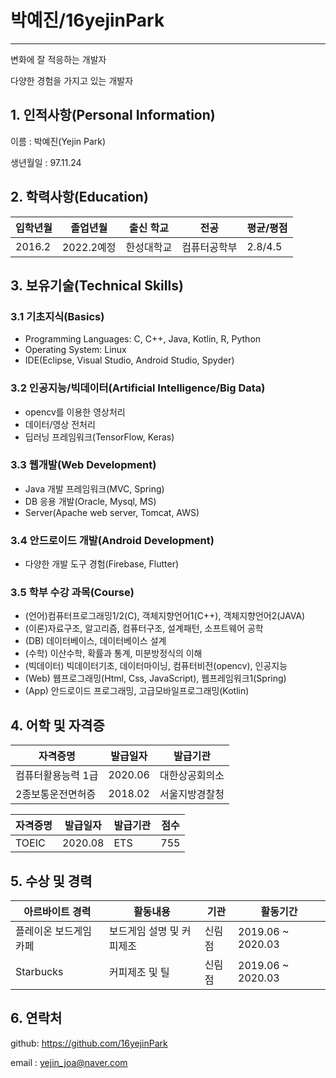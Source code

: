 # 박예진/16yejinPark
- - -
변화에 잘 적응하는 개발자

다양한 경험을 가지고 있는 개발자

## 1. 인적사항(Personal Information)
이름 : 박예진(Yejin Park)

생년월일 : 97.11.24

## 2. 학력사항(Education)
|입학년월|졸업년월|출신 학교|전공|평균/평점|
|---|---|---|---|---|
|2016.2|2022.2예정|한성대학교|컴퓨터공학부|2.8/4.5|

## 3. 보유기술(Technical Skills)
### 3.1 기초지식(Basics)
* Programming Languages: C, C++, Java, Kotlin, R, Python
* Operating System: Linux
* IDE(Eclipse, Visual Studio, Android Studio, Spyder)

### 3.2 인공지능/빅데이터(Artificial Intelligence/Big Data)
* opencv를 이용한 영상처리
* 데이터/영상 전처리
* 딥러닝 프레임워크(TensorFlow, Keras)

### 3.3 웹개발(Web Development)
* Java 개발 프레임워크(MVC, Spring)
* DB 응용 개발(Oracle, Mysql, MS)
* Server(Apache web server, Tomcat, AWS)

### 3.4 안드로이드 개발(Android Development)
* 다양한 개발 도구 경험(Firebase, Flutter)

### 3.5 학부 수강 과목(Course)
* (언어)컴퓨터프로그래밍1/2(C), 객체지향언어1(C++), 객체지향언어2(JAVA)
* (이론)자료구조, 알고리즘, 컴퓨터구조, 설계패턴, 소프트웨어 공학
* (DB) 데이터베이스, 데이터베이스 설계
* (수학) 이산수학, 확률과 통계, 미분방정식의 이해
* (빅데이터) 빅데이터기초, 데이터마이닝, 컴퓨터비전(opencv), 인공지능
* (Web) 웹프로그래밍(Html, Css, JavaScript), 웹프레임워크1(Spring)
* (App) 안드로이드 프로그래밍, 고급모바일프로그래밍(Kotlin)

## 4. 어학 및 자격증
|자격증명|발급일자|발급기관|
|---|---|---|
|컴퓨터활용능력 1급|2020.06|대한상공회의소|
|2종보통운전면허증|2018.02|서울지방경찰청|

|자격증명|발급일자|발급기관|점수|
|---|---|---|---|
|TOEIC|2020.08|ETS|755|

## 5. 수상 및 경력
|아르바이트 경력|활동내용|기관|활동기간|
|---|---|---|---|
|플레이온 보드게임카페|보드게임 설명 및 커피제조|신림점|2019.06 ~ 2020.03|
|Starbucks|커피제조 및 틸|신림점|2019.06 ~ 2020.03|885 Dunsmuir St|2018.06 ~ 2018.12|

## 6. 연락처
github: https://github.com/16yejinPark

email : yejin_joa@naver.com

